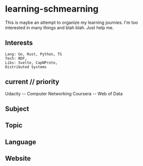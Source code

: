 # learning-schmearning
This is maybe an attempt to organize my learning journies. I'm too interested in many things and blah blah. Just help me. 

## Interests
    Lang: Go, Rust, Python, TS
    Tech: RDF, 
    Libs: Svelte, CapNProto, 
    Distributed Systems

## current // priority
Udacity -- Computer Networking
Coursera -- Web of Data

## Subject

## Topic

## Language

## Website